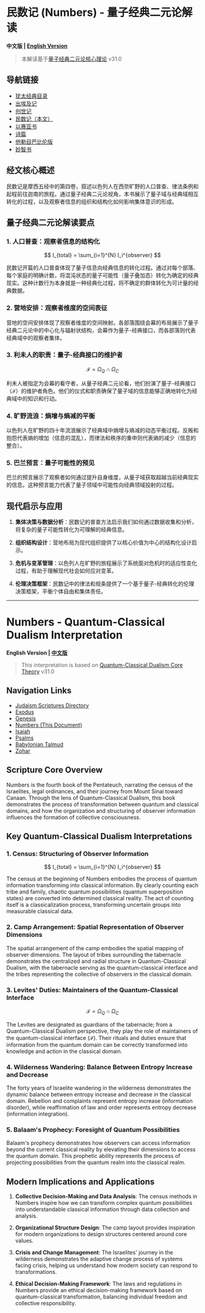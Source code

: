 # 民数记 (Numbers) - 量子经典二元论解读

**中文版 | [English Version](#numbers---quantum-classical-dualism-interpretation)**

> 本解读基于[量子经典二元论核心理论](../../core.md) v31.0

## 导航链接
- [犹太经典目录](README.md)
- [出埃及记](Exodus.md)
- [创世记](Genesis.md)
- [民数记（本文）](Numbers.md)
- [以赛亚书](Isaiah.md)
- [诗篇](Psalms.md)
- [他勒目巴比伦版](Babylonian_Talmud.md)
- [妙智书](Zohar.md)

## 经文核心概述

民数记是摩西五经中的第四卷，叙述以色列人在西奈旷野的人口普查、律法条例和起程前往迦南的旅程。通过量子经典二元论视角，本书展示了量子域与经典域相互转化的过程，以及观察者信息的组织和结构化如何影响集体意识的形成。

## 量子经典二元论解读要点

### 1. 人口普查：观察者信息的结构化

$$
I_{total} = \sum_{i=1}^{N} I_i^{observer}
$$

民数记开篇的人口普查体现了量子信息向经典信息的转化过程。通过对每个部落、每个家庭的明确计数，将混沌状态的量子可能性（量子叠加态）转化为确定的经典现实。这种计数行为本身就是一种经典化过程，将不确定的群体转化为可计量的经典数据。

### 2. 营地安排：观察者维度的空间表征

营地的空间安排体现了观察者维度的空间映射。各部落围绕会幕的布局展示了量子经典二元论中的中心化与辐射状结构，会幕作为量子-经典接口，而各部落则代表经典域中的观察者集体。

### 3. 利未人的职责：量子-经典接口的维护者

$$
\mathcal{I} = \Omega_Q \cap \Omega_C
$$

利未人被指定为会幕的看守者，从量子经典二元论看，他们扮演了量子-经典接口（$`\mathcal{I}`$）的维护者角色。他们的仪式和职责确保了量子域的信息能够正确地转化为经典域中的知识和行动。

### 4. 旷野流浪：熵增与熵减的平衡

以色列人在旷野的四十年流浪展示了经典域中熵增与熵减的动态平衡过程。反叛和抱怨代表熵的增加（信息的混乱），而律法和秩序的重申则代表熵的减少（信息的整合）。

### 5. 巴兰预言：量子可能性的预见

巴兰的预言展示了观察者如何通过提升自身维度，从量子域获取超越当前经典现实的信息。这种预言能力代表了量子领域中可能性向经典领域投射的过程。

## 现代启示与应用

1. **集体决策与数据分析**：民数记的普查方法启示我们如何通过数据收集和分析，将复杂的量子可能性转化为可理解的经典信息。

2. **组织结构设计**：营地布局为现代组织提供了以核心价值为中心的结构化设计启示。

3. **危机与变革管理**：以色列人在旷野的旅程展示了系统面对危机时的适应性变化过程，有助于理解现代社会如何应对变革。

4. **伦理决策框架**：民数记中的律法和规条提供了一个基于量子-经典转化的伦理决策框架，平衡个体自由和集体责任。

---

# Numbers - Quantum-Classical Dualism Interpretation

**English Version | [中文版](#民数记-numbers---量子经典二元论解读)**

> This interpretation is based on [Quantum-Classical Dualism Core Theory](../../core_en.md) v31.0

## Navigation Links
- [Judaism Scriptures Directory](README.md)
- [Exodus](Exodus.md)
- [Genesis](Genesis.md)
- [Numbers (This Document)](Numbers.md)
- [Isaiah](Isaiah.md)
- [Psalms](Psalms.md)
- [Babylonian Talmud](Babylonian_Talmud.md)
- [Zohar](Zohar.md)

## Scripture Core Overview

Numbers is the fourth book of the Pentateuch, narrating the census of the Israelites, legal ordinances, and their journey from Mount Sinai toward Canaan. Through the lens of Quantum-Classical Dualism, this book demonstrates the process of transformation between quantum and classical domains, and how the organization and structuring of observer information influences the formation of collective consciousness.

## Key Quantum-Classical Dualism Interpretations

### 1. Census: Structuring of Observer Information

$$
I_{total} = \sum_{i=1}^{N} I_i^{observer}
$$

The census at the beginning of Numbers embodies the process of quantum information transforming into classical information. By clearly counting each tribe and family, chaotic quantum possibilities (quantum superposition states) are converted into determined classical reality. The act of counting itself is a classicalization process, transforming uncertain groups into measurable classical data.

### 2. Camp Arrangement: Spatial Representation of Observer Dimensions

The spatial arrangement of the camp embodies the spatial mapping of observer dimensions. The layout of tribes surrounding the tabernacle demonstrates the centralized and radial structure in Quantum-Classical Dualism, with the tabernacle serving as the quantum-classical interface and the tribes representing the collective of observers in the classical domain.

### 3. Levites' Duties: Maintainers of the Quantum-Classical Interface

$$
\mathcal{I} = \Omega_Q \cap \Omega_C
$$

The Levites are designated as guardians of the tabernacle; from a Quantum-Classical Dualism perspective, they play the role of maintainers of the quantum-classical interface ($`\mathcal{I}`$). Their rituals and duties ensure that information from the quantum domain can be correctly transformed into knowledge and action in the classical domain.

### 4. Wilderness Wandering: Balance Between Entropy Increase and Decrease

The forty years of Israelite wandering in the wilderness demonstrates the dynamic balance between entropy increase and decrease in the classical domain. Rebellion and complaints represent entropy increase (information disorder), while reaffirmation of law and order represents entropy decrease (information integration).

### 5. Balaam's Prophecy: Foresight of Quantum Possibilities

Balaam's prophecy demonstrates how observers can access information beyond the current classical reality by elevating their dimensions to access the quantum domain. This prophetic ability represents the process of projecting possibilities from the quantum realm into the classical realm.

## Modern Implications and Applications

1. **Collective Decision-Making and Data Analysis**: The census methods in Numbers inspire how we can transform complex quantum possibilities into understandable classical information through data collection and analysis.

2. **Organizational Structure Design**: The camp layout provides inspiration for modern organizations to design structures centered around core values.

3. **Crisis and Change Management**: The Israelites' journey in the wilderness demonstrates the adaptive change process of systems facing crisis, helping us understand how modern society can respond to transformations.

4. **Ethical Decision-Making Framework**: The laws and regulations in Numbers provide an ethical decision-making framework based on quantum-classical transformation, balancing individual freedom and collective responsibility.
